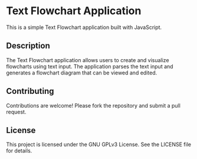 # Text Flowchart Application

This is a simple Text Flowchart application built with JavaScript.

## Description

The Text Flowchart application allows users to create and visualize flowcharts using text input. The application parses the text input and generates a flowchart diagram that can be viewed and edited.

## Contributing

Contributions are welcome! Please fork the repository and submit a pull request.

## License

This project is licensed under the GNU GPLv3 License. See the LICENSE file for details.